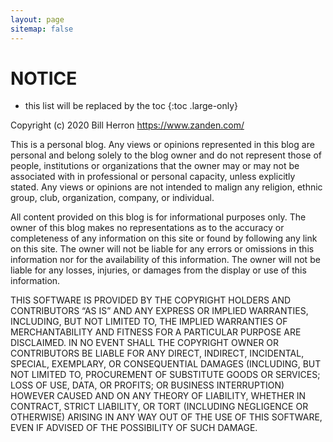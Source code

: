 ```yaml
---
layout: page
sitemap: false
---
```


# NOTICE

* this list will be replaced by the toc
{:toc .large-only}

Copyright (c) 2020 Bill Herron <https://www.zanden.com/>

This is a personal blog. Any views or opinions represented in this blog are personal and belong solely to the blog owner and do not represent those of people, institutions or organizations that the owner may or may not be associated with in professional or personal capacity, unless explicitly stated. Any views or opinions are not intended to malign any religion, ethnic group, club, organization, company, or individual.

All content provided on this blog is for informational purposes only. The owner of this blog makes no representations as to the accuracy or completeness of any information on this site or found by following any link on this site. The owner will not be liable for any errors or omissions in this information nor for the availability of this information. The owner will not be liable for any losses, injuries, or damages from the display or use of this information.


THIS SOFTWARE IS PROVIDED BY THE COPYRIGHT HOLDERS AND CONTRIBUTORS “AS IS” AND ANY EXPRESS OR IMPLIED WARRANTIES, INCLUDING, BUT NOT LIMITED TO, THE IMPLIED WARRANTIES OF MERCHANTABILITY AND FITNESS FOR A PARTICULAR PURPOSE ARE DISCLAIMED. IN NO EVENT SHALL THE COPYRIGHT OWNER OR CONTRIBUTORS BE LIABLE FOR ANY DIRECT, INDIRECT, INCIDENTAL, SPECIAL, EXEMPLARY, OR CONSEQUENTIAL DAMAGES (INCLUDING, BUT NOT LIMITED TO, PROCUREMENT OF SUBSTITUTE GOODS OR SERVICES; LOSS OF USE, DATA, OR PROFITS; OR BUSINESS INTERRUPTION) HOWEVER CAUSED AND ON ANY THEORY OF LIABILITY, WHETHER IN CONTRACT, STRICT LIABILITY, OR TORT (INCLUDING NEGLIGENCE OR OTHERWISE) ARISING IN ANY WAY OUT OF THE USE OF THIS SOFTWARE, EVEN IF ADVISED OF THE POSSIBILITY OF SUCH DAMAGE.

